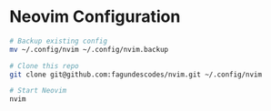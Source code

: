 # Neovim Configuration

```bash
# Backup existing config
mv ~/.config/nvim ~/.config/nvim.backup

# Clone this repo
git clone git@github.com:fagundescodes/nvim.git ~/.config/nvim

# Start Neovim
nvim
```